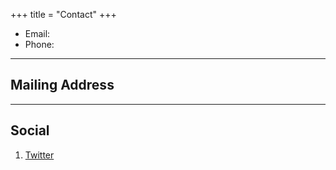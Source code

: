 +++
title = "Contact"
+++

* Email: []()
* Phone: []()

---

## Mailing Address

>
>
>
>
> 

---

## Social

1. [Twitter](https://twitter.com/CT1ETE)
